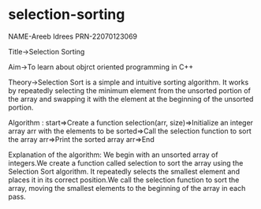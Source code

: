 # selection-sorting
NAME-Areeb Idrees
PRN-22070123069

Title->Selection Sorting

Aim->To learn about objrct oriented programming in C++

Theory->Selection Sort is a simple and intuitive sorting algorithm. It works by repeatedly selecting the minimum element from the unsorted portion of the array and swapping it with the element at the beginning of the unsorted portion.  

Algorithm :
start=>Create a function selection(arr, size)=>Initialize an integer array arr with the elements to be sorted=>Call the selection function to sort the array arr=>Print the sorted array arr=>End

Explanation of the algorithm:
We begin with an unsorted array of integers.We create a function called selection to sort the array using the Selection Sort algorithm. It repeatedly selects the smallest element and places it in its correct position.We call the selection function to sort the array, moving the smallest elements to the beginning of the array in each pass.
 

